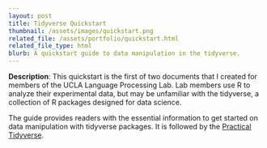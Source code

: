 ```yaml
---
layout: post
title: Tidyverse Quickstart
thumbnail: /assets/images/quickstart.png
related_file: /assets/portfolio/quickstart.html
related_file_type: html
blurb: A quickstart guide to data manipulation in the tidyverse.
---
```


**Description**: This quickstart is the first of two documents that I created for members of the UCLA Language Processing Lab. Lab members use R to analyze their experimental data, but may be unfamiliar with the tidyverse, a collection of R packages designed for data science. 

The guide provides readers with the essential information to get started on data manipulation with tidyverse packages. It is followed by the [Practical Tidyverse](/projects/3-practical).
